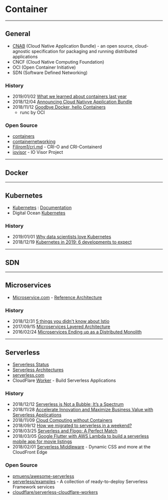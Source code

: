 # Container

---
## General
- [CNAB](https://cnab.io/) (Cloud Native Application Bundle) - an open source, cloud-agnostic specification for packaging and running distributed applications
- CNCF (Cloud Native Computing Foundation)
- OCI (Open Container Initiative)
- SDN (Software Defined Networking)


### History
- 2019/01/02 [What we learned about containers last year](https://opensource.com/article/19/1/best-of-containers)
- 2018/12/04 [Announcing Cloud Nativve Application Bundle](https://blog.docker.com/2018/12/announcing-cloud-native-application-bundle-cnab/)
- 2018/11/12 [Goodbye Docker, hello Containers](https://blog.worldline.tech/2018/02/19/goodbye-docker-hello-containers.html?fbclid=IwAR25PeVcW3vcThnPBjpV9vdfWVbFDKDXfogAuCA4-fRc0WHS-eYexwwRheQ)
    - runc by OCI

### Open Source
- [containers](https://github.com/containers)
- [containernetworking](https://github.com/containernetworking)
- [Filirom1/cri.md](https://gist.github.com/Filirom1/df6bc4ad205c1ea9473817e014686913) - CRI-O and CRI-Containerd
- [iovisor](https://github.com/iovisor) - IO Visor Project


---
## Docker


---
## Kubernetes
- [Kubernetes](https://kubernetes.io/) : [Documentation](https://kubernetes.io/docs/home/)
- Digital Ocean [Kubernetes](https://www.digitalocean.com/community/tags/kubernetes)

### History
- 2019/01/01 [Why data scientists love Kubernetes](https://opensource.com/article/19/1/why-data-scientists-love-kubernetes)
- 2018/12/19 [Kubernetes in 2019: 6 developments to expect](https://enterprisersproject.com/article/2018/12/kubernetes-2019-6-developments-expect)


--- 
## SDN


---
## Microservices
- [Microservice.com](https://www.microservices.com) - [Reference Architecture](https://www.microservices.com/reference-architecture/)

### History
- 2018/12/31 [5 things you didn't know about Istio](https://opensource.com/article/18/12/you-didnt-know-about-istio)
- 2017/09/15 [Microservices Layered Architecture](https://medium.com/microservices-in-practice/microservices-layered-architecture-88a7fc38d3f1?fbclid=IwAR3VZ2Qig8x2YAW39ioIc0JoJoCGJP35MezWqlqNDsOG6reSAJ0g1y_ihCA)
- 2016/02/24 [Microservices Ending up as a Distributed Monolith](https://www.infoq.com/news/2016/02/services-distributed-monolith)


---
## Serverless
- [Serverless Status](https://serverless.email/)
- [Serverless Architectures](https://martinfowler.com/articles/serverless.html)
- [serverless.com](https://serverless.com/)
- CloudFlare [Worker](https://developers.cloudflare.com/workers/) - Build Serverless Applications

### History
- 2018/12/12 [Serverless is Not a Bubble; It’s a Spectrum](https://www.cloudzero.com/blog/serverless-is-not-a-bubble-its-a-spectrum)
- 2018/11/28 [Accelerate Innovation and Maximize Business Value with Serverless Applications](https://www.slideshare.net/AmazonWebServices/accelerate-innovation-and-maximize-business-value-with-serverless-applications-srv212r1-aws-reinvent-2018)
- 2018/11/09 [Cloud Computing without Containers](https://blog.cloudflare.com/cloud-computing-without-containers/)
- 2018/09/12 [How we migrated to serverless in a weekend?](https://medium.com/daily-now/how-we-migrated-to-serverless-in-a-weekend-948c3b3ca76c)
- 2018/03/25 [Serverless and Flogo: A Perfect Match](https://hackernoon.com/serverless-and-flogo-a-perfect-match-aea01117f21f)
- 2018/03/05 [Google Flutter with AWS Lambda to build a serverless mobile app for movie listings](https://read.acloud.guru/serverless-application-with-flutter-lambda-aa0d264fbefd)
- 2018/02/01 [Serverless Middleware](https://medium.com/front-end-weekly/serverless-middleware-5a839f906acd) - Dynamic CSS and more at the CloudFront Edge

### Open Source
- [pmuens/awesome-serverless](https://github.com/pmuens/awesome-serverless)
- [serverless/examples](https://github.com/serverless/examples) - A collection of ready-to-deploy Serverless Framework services
- [cloudflare/serverless-cloudflare-workers](https://github.com/cloudflare/serverless-cloudflare-workers)





